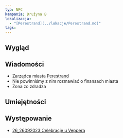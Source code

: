 ```yaml
---
typ: NPC
kampania: Drużyna B
lokalizacja:
  - "[Perestrand](../lokacje/Perestrand.md)"
tags: 
---
```


## Wygląd

## Wiadomości
- Zarządca miasta [Perestrand](../lokacje/Perestrand.md)
- Nie powinniśmy z nim rozmawiać o finansach miasta
- Żona zo zdradza

## Umiejętności

## Występowanie
- [26_26092023 Celebracje u Veppera](../sesje/26_26092023%20Celebracje%20u%20Veppera.md)





